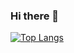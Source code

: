 ### Hi there 👋

[![Top Langs](https://github-readme-stats.vercel.app/api/top-langs/?username=hrkn63-hnm&layout=compact
)](https://github.com/anuraghazra/github-readme-stats)
